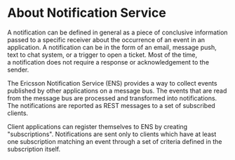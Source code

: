 # About Notification Service

A notification can be defined in general as a piece of conclusive information passed to a specific receiver about the occurrence of an event in an application. A notification can be in the form of an email, message push, text to chat system, or a trigger to open a ticket. Most of the time, a notification does not require a response or acknowledgement to the sender.

The Ericsson Notification Service (ENS) provides a way to collect events published by other applications on a message bus. The events that are read from the message bus are processed and transformed into notifications. The notifications are reported as REST messages to a set of subscribed clients. 

Client applications can register themselves to ENS by creating "subscriptions". Notifications are sent only to clients which have at least one subscription matching an event through a set of criteria defined in the subscription itself.